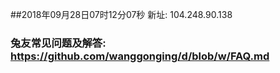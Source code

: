 ##2018年09月28日07时12分07秒 新址: 104.248.90.138
### 兔友常见问题及解答: https://github.com/wanggonging/d/blob/w/FAQ.md
